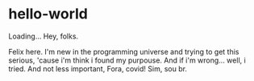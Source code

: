 # hello-world
Loading...
Hey, folks.

Felix here. I'm new in the programming universe and trying to get this serious, 'cause i'm think i found my purpouse. And if i'm wrong... well, i tried.
And not less important, 
Fora, covid!
Sim, sou br.
